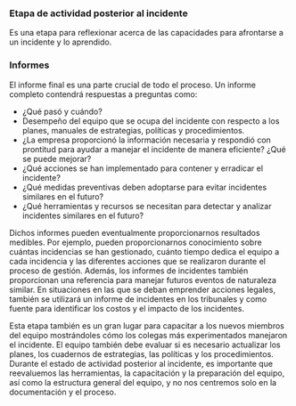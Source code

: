 ### Etapa de actividad posterior al incidente

Es una etapa para reflexionar acerca de las capacidades para afrontarse a un incidente y lo aprendido.

### Informes
El informe final es una parte crucial de todo el proceso. Un informe completo contendrá respuestas a preguntas como:

- ¿Qué pasó y cuándo?
- Desempeño del equipo que se ocupa del incidente con respecto a los planes, manuales de estrategias, políticas y procedimientos.
- ¿La empresa proporcionó la información necesaria y respondió con prontitud para ayudar a manejar el incidente de manera eficiente? ¿Qué se puede mejorar?
- ¿Qué acciones se han implementado para contener y erradicar el incidente?
- ¿Qué medidas preventivas deben adoptarse para evitar incidentes similares en el futuro?
- ¿Qué herramientas y recursos se necesitan para detectar y analizar incidentes similares en el futuro?

Dichos informes pueden eventualmente proporcionarnos resultados medibles. Por ejemplo, pueden proporcionarnos conocimiento sobre cuántas incidencias se han gestionado, cuánto tiempo dedica el equipo a cada incidencia y las diferentes acciones que se realizaron durante el proceso de gestión. Además, los informes de incidentes también proporcionan una referencia para manejar futuros eventos de naturaleza similar. En situaciones en las que se deban emprender acciones legales, también se utilizará un informe de incidentes en los tribunales y como fuente para identificar los costos y el impacto de los incidentes.

Esta etapa también es un gran lugar para capacitar a los nuevos miembros del equipo mostrándoles cómo los colegas más experimentados manejaron el incidente. El equipo también debe evaluar si es necesario actualizar los planes, los cuadernos de estrategias, las políticas y los procedimientos. Durante el estado de actividad posterior al incidente, es importante que reevaluemos las herramientas, la capacitación y la preparación del equipo, así como la estructura general del equipo, y no nos centremos solo en la documentación y el proceso.